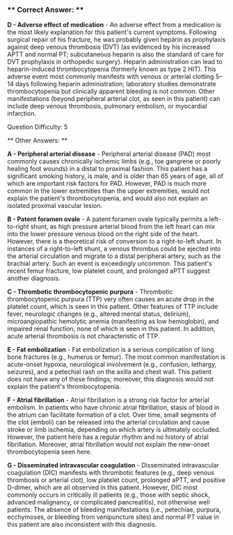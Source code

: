### ** Correct Answer: **

**D - Adverse effect of medication** - An adverse effect from a medication is the most likely explanation for this patient's current symptoms. Following surgical repair of his fracture, he was probably given heparin as prophylaxis against deep venous thrombosis (DVT) (as evidenced by his increased APTT and normal PT; subcutaneous heparin is also the standard of care for DVT prophylaxis in orthopedic surgery). Heparin administration can lead to heparin-induced thrombocytopenia (formerly known as type 2 HIT). This adverse event most commonly manifests with venous or arterial clotting 5–14 days following heparin administration; laboratory studies demonstrate thrombocytopenia but clinically apparent bleeding is not common. Other manifestations (beyond peripheral arterial clot, as seen in this patient) can include deep venous thrombosis, pulmonary embolism, or myocardial infarction.

Question Difficulty: 5

** Other Answers: **

**A - Peripheral arterial disease** - Peripheral arterial disease (PAD) most commonly causes chronically ischemic limbs (e.g., toe gangrene or poorly healing foot wounds) in a distal to proximal fashion. This patient has a significant smoking history, is male, and is older than 65 years of age, all of which are important risk factors for PAD. However, PAD is much more common in the lower extremities than the upper extremities, would not explain the patient's thrombocytopenia, and would also not explain an isolated proximal vascular lesion.

**B - Patent foramen ovale** - A patent foramen ovale typically permits a left-to-right shunt, as high pressure arterial blood from the left heart can mix into the lower pressure venous blood on the right side of the heart. However, there is a theoretical risk of conversion to a right-to-left shunt. In instances of a right-to-left shunt, a venous thrombus could be ejected into the arterial circulation and migrate to a distal peripheral artery, such as the brachial artery. Such an event is exceedingly uncommon. This patient's recent femur fracture, low platelet count, and prolonged aPTT suggest another diagnosis.

**C - Thrombotic thrombocytopenic purpura** - Thrombotic thrombocytopenic purpura (TTP) very often causes an acute drop in the platelet count, which is seen in this patient. Other features of TTP include fever, neurologic changes (e.g., altered mental status, delirium), microangiopathic hemolytic anemia (manifesting as low hemoglobin), and impaired renal function, none of which is seen in this patient. In addition, acute arterial thrombosis is not characteristic of TTP.

**E - Fat embolization** - Fat embolization is a serious complication of long bone fractures (e.g., humerus or femur). The most common manifestation is acute-onset hypoxia, neurological involvement (e.g., confusion, lethargy, seizures), and a petechial rash on the axilla and chest wall. This patient does not have any of these findings; moreover, this diagnosis would not explain the patient's thrombocytopenia.

**F - Atrial fibrillation** - Atrial fibrillation is a strong risk factor for arterial embolism. In patients who have chronic atrial fibrillation, stasis of blood in the atrium can facilitate formation of a clot. Over time, small segments of the clot (emboli) can be released into the arterial circulation and cause stroke or limb ischemia, depending on which artery is ultimately occluded. However, the patient here has a regular rhythm and no history of atrial fibrillation. Moreover, atrial fibrillation would not explain the new-onset thrombocytopenia seen here.

**G - Disseminated intravascular coagulation** - Disseminated intravascular coagulation (DIC) manifests with thrombotic features (e.g., deep venous thrombosis or arterial clot), low platelet count, prolonged aPTT, and positive D-dimer, which are all observed in this patient. However, DIC most commonly occurs in critically ill patients (e.g., those with septic shock, advanced malignancy, or complicated pancreatitis), not otherwise well patients. The absence of bleeding manifestations (i.e., petechiae, purpura, ecchymoses, or bleeding from venipuncture sites) and normal PT value in this patient are also inconsistent with this diagnosis.

